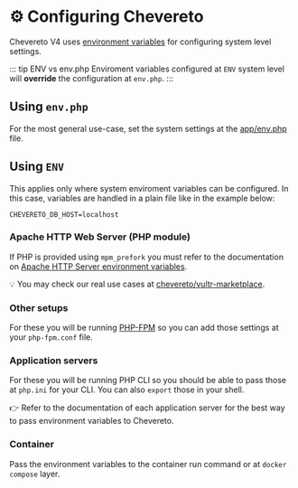 # ⚙️ Configuring Chevereto

Chevereto V4 uses [environment variables](environment.md) for configuring system level settings.

::: tip ENV vs env.php
Enviroment variables configured at `ENV` system level will **override** the configuration at `env.php`.
:::

## Using `env.php`

For the most general use-case, set the system settings at the [app/env.php](env.php.md) file.

## Using `ENV`

This applies only where system enviroment variables can be configured. In this case,  variables are handled in a plain file like in the example below:

```plain
CHEVERETO_DB_HOST=localhost
```

### Apache HTTP Web Server (PHP module)

If PHP is provided using `mpm_prefork` you must refer to the documentation on [Apache HTTP Server environment variables](https://httpd.apache.org/docs/current/env.html).

💡 You may check our real use cases at [chevereto/vultr-marketplace](https://github.com/chevereto/vultr-marketplace/blob/main/files/var/lib/cloud/scripts/per-instance/provision.sh).

### Other setups

For these you will be running [PHP-FPM](https://www.php.net/manual/en/install.fpm.configuration.php) so you can add those settings at your `php-fpm.conf` file.

### Application servers

For these you will be running PHP CLI so you should be able to pass those at `php.ini` for your CLI. You can also `export` those in your shell.

👉 Refer to the documentation of each application server for the best way to pass environment variables to Chevereto.

### Container

Pass the environment variables to the container run command or at `docker compose` layer.
